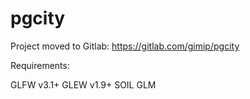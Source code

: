 # pgcity

Project moved to Gitlab: https://gitlab.com/gimip/pgcity

Requirements:

GLFW v3.1+
GLEW v1.9+
SOIL
GLM


